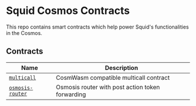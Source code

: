 # Squid Cosmos Contracts

This repo contains smart contracts which help power Squid's functionalities in the Cosmos.

## Contracts

| Name                                  | Description                                      |
| ------------------------------------- | ------------------------------------------------ |
| [`multicall`](contracts/multicall)    | CosmWasm compatible multicall contract           |
| [`osmosis-router`](contracts/osmosis) | Osmosis router with post action token forwarding |
